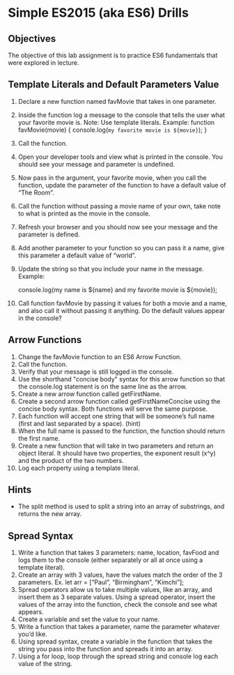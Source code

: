 # Simple ES2015 (aka ES6) Drills
 
## Objectives
The objective of this lab assignment is to practice ES6 fundamentals that were explored in lecture.

## Template Literals and Default Parameters Value
1. Declare a new function named favMovie that takes in one parameter.
2. Inside the function log a message to the console that tells the user what your favorite movie is. Note: Use template literals. Example:
    function favMovie(movie) {
        console.log(`my favorite movie is ${movie}`);
    }
3. Call the function.

4. Open your developer tools and view what is printed in the console. You should see your message and parameter is undefined.

5. Now pass in the argument, your favorite movie, when you call the function, update the parameter of the function to have a default value of “The Room”.

6. Call the function without passing a movie name of your own, take note to what is printed as the movie in the console.

7. Refresh your browser and you should now see your message and the parameter is defined.

8. Add another parameter to your function so you can pass it a name, give this parameter a default value of “world”.

9. Update the string so that you include your name in the message. Example:

    console.log(my name is ${name} and my favorite movie is ${movie});

10. Call function favMovie by passing it values for both a movie and a name, and also call it without passing it anything. Do the default values appear in the console?

## Arrow Functions
1. Change the favMovie function to an ES6 Arrow Function.
2. Call the function.
3. Verify that your message is still logged in the console.
4. Use the shorthand "concise body" syntax for this arrow function so that the console.log statement is on the same line as the arrow.
5. Create a new arrow function called getFirstName.
6. Create a second arrow function called getFirstNameConcise using the concise body syntax. Both functions will serve the same purpose.
7. Each function will accept one string that will be someone’s full name (first and last separated by a space). (hint)
8. When the full name is passed to the function, the function should return the first name.
9. Create a new function that will take in two parameters and return an object literal. It should have two properties, the exponent result (x^y) and the product of the two numbers.
10. Log each property using a template literal.

## Hints
 - The split method is used to split a string into an array of substrings, and returns the new array.

## Spread Syntax
1. Write a function that takes 3 parameters: name, location, favFood and logs them to the console (either separately or all at once using a template literal).
2. Create an array with 3 values, have the values match the order of the 3 parameters. Ex. let arr = [“Paul”, “Birmingham”, “Kimchi”];
3. Spread operators allow us to take multiple values, like an array, and insert them as 3 separate values. Using a spread operator, insert the values of the array into the function, check the console and see what appears.
4. Create a variable and set the value to your name.
5. Write a function that takes a parameter, name the parameter whatever you’d like.
6. Using spread syntax, create a variable in the function that takes the string you pass into the function and spreads it into an array.
7. Using a for loop, loop through the spread string and console log each value of the string.
